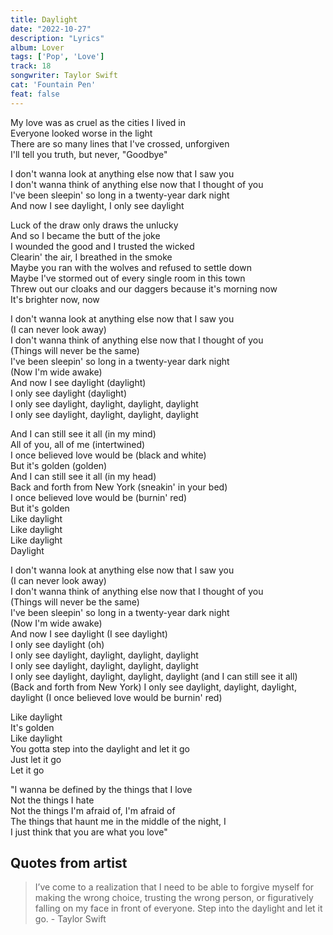 ```yaml
---
title: Daylight
date: "2022-10-27"
description: "Lyrics"
album: Lover
tags: ['Pop', 'Love']
track: 18
songwriter: Taylor Swift
cat: 'Fountain Pen'
feat: false
---
```

<p className="verse-one">
My love was as cruel as the cities I lived in <br />
Everyone looked worse in the light <br />
There are so many lines that I've crossed, unforgiven <br />
I'll tell you truth, but never, "Goodbye" <br />
</p>
<p className="chorus">
I don't wanna look at anything else now that I saw you <br />
I don't wanna think of anything else now that I thought of you <br />
I've been sleepin' so long in a twenty-year dark night <br />
And now I see daylight, I only see daylight <br />
</p>
<p className="verse-two">
Luck of the draw only draws the unlucky <br />
And so I became the butt of the joke <br />
I wounded the good and I trusted the wicked <br />
Clearin' the air, I breathed in the smoke <br />
Maybe you ran with the wolves and refused to settle down <br />
Maybe I've stormed out of every single room in this town <br />
Threw out our cloaks and our daggers because it's morning now <br />
It's brighter now, now <br />
</p>
<p className="chorus">
I don't wanna look at anything else now that I saw you <br />
(I can never look away) <br />
I don't wanna think of anything else now that I thought of you <br />
(Things will never be the same) <br />
I've been sleepin' so long in a twenty-year dark night <br />
(Now I'm wide awake) <br />
And now I see daylight (daylight) <br />
I only see daylight (daylight) <br />
I only see daylight, daylight, daylight, daylight <br />
I only see daylight, daylight, daylight, daylight <br />
</p>
<p className="bridge">
And I can still see it all (in my mind) <br />
All of you, all of me (intertwined) <br />
I once believed love would be (black and white) <br />
But it's golden (golden) <br />
And I can still see it all (in my head) <br />
Back and forth from New York (sneakin' in your bed) <br />
I once believed love would be (burnin' red) <br />
But it's golden <br />
Like daylight <br />
Like daylight <br />
Like daylight <br />
Daylight <br />
</p>
<p className="chorus">
I don't wanna look at anything else now that I saw you <br />
(I can never look away) <br />
I don't wanna think of anything else now that I thought of you <br />
(Things will never be the same) <br />
I've been sleepin' so long in a twenty-year dark night <br />
(Now I'm wide awake) <br />
And now I see daylight (I see daylight) <br />
I only see daylight (oh) <br />
I only see daylight, daylight, daylight, daylight <br />
I only see daylight, daylight, daylight, daylight <br />
I only see daylight, daylight, daylight, daylight (and I can still see it all) <br />
(Back and forth from New York)
I only see daylight, daylight, daylight, daylight (I once believed love would be burnin' red) <br />
</p>
<p className="outro">
Like daylight <br />
It's golden <br />
Like daylight <br />
You gotta step into the daylight and let it go <br />
Just let it go <br />
Let it go <br />
</p>
<p className="spoken">
"I wanna be defined by the things that I love <br />
Not the things I hate <br />
Not the things I'm afraid of, I'm afraid of <br />
The things that haunt me in the middle of the night, I <br />
I just think that you are what you love" <br />
</p>

## Quotes from artist

<blockquote>
I’ve come to a realization that I need to be able to forgive myself for making the wrong choice, trusting the wrong person, or figuratively falling on my face in front of everyone. Step into the daylight and let it go. - Taylor Swift
</blockquote>